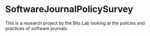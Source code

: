 # SoftwareJournalPolicySurvey
This is a research project by the Bits Lab looking at the policies and practices of software journals
